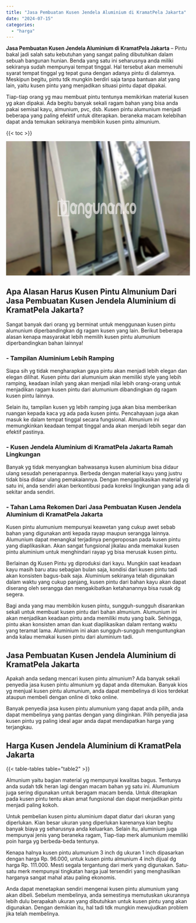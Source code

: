 ```yaml
---
title: "Jasa Pembuatan Kusen Jendela Aluminium di KramatPela Jakarta"
date: "2024-07-15"
categories: 
  - "harga"
---
```


**Jasa Pembuatan Kusen Jendela Aluminium di KramatPela Jakarta** – Pintu bakal jadi salah satu kebutuhan yang sangat paling dibutuhkan dalam sebuah bangunan hunian. Benda yang satu ini seharusnya anda miliki sekiranya sudah mempunyai tempat tinggal. Hal tersebut akan memenuhi syarat tempat tinggal yg tepat guna dengan adanya pintu di dalamnya. Meskipun begitu, pintu tdk mungkin berdiri saja tanpa bantuan alat yang lain, yaitu kusen pintu yang menjadikan situasi pintu dapat dipakai.

Tiap-tiap orang yg mau membuat pintu tentunya memikirkan material kusen yg akan dipakai. Ada begitu banyak sekali ragam bahan yang bisa anda pakai semisal kayu, almunium, pvc, dsb. Kusen pintu alumunium menjadi beberapa yang paling efektif untuk diterapkan. beraneka macam kelebihan dapat anda temukan sekiranya membikin kusen pintu almunium.

{{< toc >}}

![Jasa Pembuatan Kusen Jendela Aluminium di KramatPela Jakarta](/images/harga-kusen-jendela-alumunium-22.png)

## Apa Alasan Harus Kusen Pintu Almunium Dari Jasa Pembuatan Kusen Jendela Aluminium di KramatPela Jakarta?

Sangat banyak dari orang yg berminat untuk menggunaan kusen pintu alumunium diperbandingkan dg ragam kusen yang lain. Berikut beberapa alasan kenapa masyarakat lebih memilih kusen pintu alumunium diperbandingkan bahan lainnya!

### \- Tampilan Aluminium Lebih Ramping

Siapa sih yg tidak mengharapkan gaya pintu akan menjadi lebih elegan dan elegan dilihat. Kusen pintu dari alumunium akan memiliki style yang lebih ramping, keadaan inilah yang akan menjadi nilai lebih orang-orang untuk menjadikan ragam kusen pintu dari alumunium dibandingkan dg ragam kusen pintu lainnya.

Selain itu, tampilan kusen yg lebih ramping juga akan bisa memberikan ruangan kepada kaca yg ada pada kusen pintu. Pencahayaan juga akan masuk ke dalam tempat tinggal secara fungsional. Almunium ini memungkinkan keadaan tempat tinggal anda akan menjadi lebih segar dan efektif pastinya.

### \- Kusen Jendela Aluminium di KramatPela Jakarta Ramah Lingkungan

Banyak yg tidak menyangkan bahwasanya kusen aluminium bisa didaur ulang sesudah penerapannya. Berbeda dengan material kayu yang justru tidak bisa didaur ulang pemakaiannya. Dengan mengaplikasikan material yg satu ini, anda sendiri akan berkontibusi pada koreksi lingkungan yang ada di sekitar anda sendiri.

### \- Tahan Lama Rekomen Dari Jasa Pembuatan Kusen Jendela Aluminium di KramatPela Jakarta

Kusen pintu alumunium mempunyai keawetan yang cukup awet sebab bahan yang digunakan anti kepada rayap maupun serangga lainnya. Alumunium dapat menangkal terjadinya pengeroposan pada kusen pintu yang diaplikasikan. Akan sangat fungsional jikalau anda memakai kusen pintu aluminium untuk menghindari rayap yg bisa merusak kusen pintu.

Berlainan dg Kusen Pintu yg diproduksi dari kayu. Mungkin saat keadaan kayu masih baru atau sebagian bulan saja, kondisi dari kusen pintu tadi akan konsisten bagus-baik saja. Aluminium sekiranya telah digunakan dalam waktu yang cukup panjang, kusen pintu dari bahan kayu akan dapat diserang oleh serangga dan mengakibatkan ketahanannya bisa rusak dg segera.

Bagi anda yang mau membikin kusen pintu, sungguh-sungguh disarankan sekali untuk membuat kusen pintu dari bahan almunium. Alumunium ini akan menjadikan keadaan pintu anda memiliki mutu yang baik. Sehingga, pintu akan konsisten aman dan kuat diaplikasikan dalam rentang waktu yang teramat lama. Aluminium ini akan sungguh-sungguh menguntungkan anda kalau memakai kusen pintu dari aluminium tadi.

## Jasa Pembuatan Kusen Jendela Aluminium di KramatPela Jakarta

Apakah anda sedang mencari kusen pintu almunium? Ada banyak sekali penyedia jasa kusen pintu almunium yg dapat anda ditemukan. Banyak kios yg menjual kusen pintu alumunium, anda dapat membelinya di kios terdekat ataupun membeli dengan online di toko online.

Banyak penyedia jasa kusen pintu alumunium yang dapat anda pilih, anda dapat membelinya yang pantas dengan yang diinginkan. Pilih penyedia jasa kusen pintu yg paling ideal agar anda dapat mendapatkan harga yang terjangkau.

## Harga Kusen Jendela Aluminium di KramatPela Jakarta

{{< table-tables table="table2" >}}

Almunium yaitu bagian material yg mempunyai kwalitas bagus. Tentunya anda sudah tdk heran lagi dengan macam bahan yg satu ini. Alumunium juga sering digunakan untuk beragam macam benda. Untuk diterapkan pada kusen pintu tentu akan amat fungsional dan dapat menjadikan pintu menjadi paling kokoh.

Untuk pembelian kusen pintu aluminium dapat diatur dari ukuran yang diperlukan. Kian besar ukuran yang diperlukan karenanya kian begitu banyak biaya yg seharusnya anda keluarkan. Selain itu, aluminium juga mempunyai jenis yang beraneka ragam, Tiap-tiap merk alumunium memiliki poin harga yg berbeda-beda tentunya.

Kenapa halnya kusen pintu alumunium 3 inch dg ukuran 1 inch dipasarkan dengan harga Rp. 96.000, untuk kusen pintu almunium 4 inch dijual dg harga Rp. 111.000. Mesti segala tergantung dari merk yang digunakan. Satu-satu merk mempunyai tingkatan harga jual tersendiri yang menghasilkan harganya sangat mahal atau paling ekonomis.

Anda dapat menetapkan sendiri mengenai kusen pintu alumunium yang akan dibeli. Sebelum membelinya, anda semestinya memutuskan ukurannya lebih dulu berapakah ukuran yang dibutuhkan untuk kusen pintu yang akan digunakan. Dengan demikian itu, hal tadi tdk mungkin mewujudkan problem jika telah membelinya.
